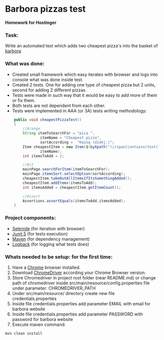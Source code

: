 # Barbora pizzas test
**Homework for Hostinger**

### Task:
Write an automated test which adds two cheapest pizza's into the basket of [barbora](https://www.barbora.lt)

### What was done:
* Created small framework which easy iterates with browser and logs into console what was done inside test.
* Created 2 tests. One for adding one type of cheapest pizza but 2 units, second for adding 2 different pizzas.
* Tests were made in such way that it would be easy to add more of them or fix them.
* Both tests are not dependent from each other.
* Tests were implemented in AAA (or 3A) tests writing methodology:
```java
    public void cheapestPizzaTest()
    {
        //Arange
        String itemToSearchFor = "pica ",
                itemName = "Cheapest pizza",
                sortAccording =  "Kainą (didėj.)";
        Item cheapestItem = new Item($(byXpath("(//span[contains(text(),'"+itemToSearchFor+"')])[1]/parent::a/parent::div/parent::div")),
                itemName);
        int itemsToAdd = 2;

        //Act
        mainPage.searchForItem(itemToSearchFor);
        mainPage.itemsSort.selectOption(sortAccording);
        cheapestItem.takeOutAllItemsIfItsSomethingAdded();
        cheapestItem.addItems(itemsToAdd);
        int itemsAdded = cheapestItem.getItemCount();

        //Assert
        Assertions.assertEquals(itemsToAdd,itemsAdded);
    }
```

### Project components:
* [Selenide](https://selenide.org) (for iteration with browser)
* [Junit 5](https://junit.org/junit5/)  (for tests execution)
* [Maven](https://maven.apache.org)  (for dependency management)
* [Logback](http://logback.qos.ch)  (for logging what tests does)

### Whats needed to be setup: for the first time:
1. Have a [Chrome](https://www.google.com/chrome/) browser installed.
2. Download [ChromeDriver](https://chromedriver.chromium.org) according your Chrome Browser version.
3. Store Chromedriver in project root folder (near README.md) or change path of chromedriver inside src/main/resource/config.properties file under parameter: CHROMEDRIVER_PATH
4. Under src/main/resource/ directory create new file credentials.properties
5. Inside file credentials.properties add parameter EMAIL with email for barbora website
6. Inside file credentials.properties add parameter PASSWORD with password for barbora website
7. Execute maven command:
```
mvn clean install
```

